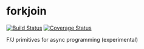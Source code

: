 # forkjoin

[![Build Status](https://travis-ci.org/lo5/forkjoin.svg?branch=0.0.1)](https://travis-ci.org/lo5/forkjoin) [![Coverage Status](https://coveralls.io/repos/lo5/forkjoin/badge.svg)](https://coveralls.io/r/lo5/forkjoin)

F/J primitives for async programming (experimental)
